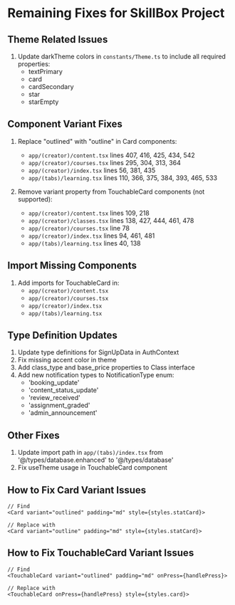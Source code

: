 # Remaining Fixes for SkillBox Project

## Theme Related Issues
1. Update darkTheme colors in `constants/Theme.ts` to include all required properties:
   - textPrimary
   - card
   - cardSecondary
   - star
   - starEmpty

## Component Variant Fixes
1. Replace "outlined" with "outline" in Card components:
   - `app/(creator)/content.tsx` lines 407, 416, 425, 434, 542
   - `app/(creator)/courses.tsx` lines 295, 304, 313, 364
   - `app/(creator)/index.tsx` lines 56, 381, 435
   - `app/(tabs)/learning.tsx` lines 110, 366, 375, 384, 393, 465, 533

2. Remove variant property from TouchableCard components (not supported):
   - `app/(creator)/content.tsx` lines 109, 218
   - `app/(creator)/classes.tsx` lines 138, 427, 444, 461, 478
   - `app/(creator)/courses.tsx` line 78
   - `app/(creator)/index.tsx` lines 94, 461, 481
   - `app/(tabs)/learning.tsx` lines 40, 138

## Import Missing Components
1. Add imports for TouchableCard in:
   - `app/(creator)/content.tsx`
   - `app/(creator)/courses.tsx`
   - `app/(creator)/index.tsx`
   - `app/(tabs)/learning.tsx`

## Type Definition Updates
1. Update type definitions for SignUpData in AuthContext
2. Fix missing accent color in theme
3. Add class_type and base_price properties to Class interface
4. Add new notification types to NotificationType enum:
   - 'booking_update'
   - 'content_status_update'
   - 'review_received'
   - 'assignment_graded'
   - 'admin_announcement'

## Other Fixes
1. Update import path in `app/(tabs)/index.tsx` from '@/types/database.enhanced' to '@/types/database'
2. Fix useTheme usage in TouchableCard component

## How to Fix Card Variant Issues
```tsx
// Find
<Card variant="outlined" padding="md" style={styles.statCard}>

// Replace with
<Card variant="outline" padding="md" style={styles.statCard}>
```

## How to Fix TouchableCard Variant Issues
```tsx
// Find
<TouchableCard variant="outlined" padding="md" onPress={handlePress}>

// Replace with
<TouchableCard onPress={handlePress} style={styles.card}>
```
